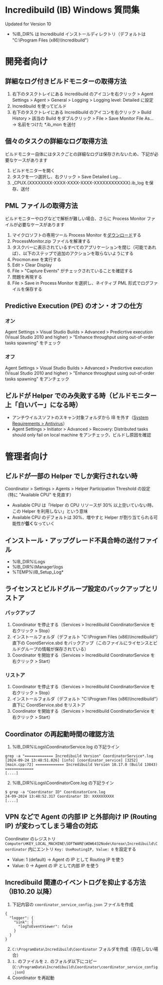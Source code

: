 # Incredibuild (IB) Windows 質問集
Updated for Version 10
- %IB_DIR% は Incredibuild インストールディレクトリ（デフォルトは "C:\Program Files (x86)\Incredibuild"）

# 開発者向け
## 詳細なログ付きビルドモニターの取得方法

1. 右下のタスクトレイにある Incredibuild のアイコンを右クリック > Agent Settings > Agent > General > Logging > Logging level: Detailed に設定
2. Incredibuild を使ってビルド
3. 右下のタスクトレイにある Incredibuild のアイコンを右クリック > Build History > 該当の Build をダブルクリック > File > Save Monitor File As... → 名前をつけた *.ib_mon を送付

## 個々のタスクの詳細なログ取得方法
ビルドモニター自体にはタスクごとの詳細なログは保存されないため、下記が必要なケースがあります

1. ビルドモニターを開く
2. タスクを一つ選択し、右クリック > Save Detailed Log...
3. _CPUX.{XXXXXXXX-XXXX-XXXX-XXXX-XXXXXXXXXXXX}.ib_log を保存、送付

## PML ファイルの取得方法
ビルドモニターやログなどで解析が難しい場合、さらに Process Monitor ファイルが必要なケースがあります

1. マイクロソフトの専用ツール Process Monitor を[ダウンロード](https://download.sysinternals.com/files/ProcessMonitor.zip)する
2. ProcessMonitor.zip ファイルを解凍する
3. タスクバーに表示されているすべてのアプリケーションを閉じ（可能であれば）、以下のステップで追加のアクションを取らないようにする
4. Procmon.exe を実行する
5. Edit > Clear Display
6. File > "Capture Events" がチェックされていることを確認する
7. 問題を再現する
8. File > Save in Process Monitor を選択し、ネイティブ PML 形式でログファイルを保存する

## Predictive Execution (PE) のオン・オフの仕方
### オン
Agent Settings > Visual Studio Builds > Advanced > Predicrtive execution (Visual Studio 2010 and higher) > "Enhance throughput using out-of-order tasks spawning" をチェック

### オフ
Agent Settings > Visual Studio Builds > Advanced > Predicrtive execution (Visual Studio 2010 and higher) > "Enhance throughput using out-of-order tasks spawning" をアンチェック

## ビルドが Helper でのみ失敗する時（ビルドモニター上「白いバー」になる時）
- アンチウイルスソフトのスキャン対象フォルダから IB を外す（[System Requirements > Antivirus](https://docs.incredibuild.com/win/latest/windows/system_requirements.html)）
- Agent Settings > Initiator > Advanced > Recovery: Distributed tasks should only fail on local machine をアンチェック、ビルドし原因を確認

# 管理者向け
## ビルドが一部の Helper でしか実行されない時
Coordinator > Settings > Agents > Helper Participation Threshold の設定（特に "Available CPU" を見直す）
- Available CPU は「Helper の CPU リソースが 30% 以上空いていない時、この Helper を利用しない」という意味
- Available CPU のデフォルトは 30%、増やすと Helper が割り当てられる可能性が**低く**なっていく

## インストール・アップグレード不具合時の送付ファイル
- %IB_DIR%\Logs
- %IB_DIR%\Manager\logs
- %TEMP%\IB_Setup_Log*

## ライセンスとビルドグループ設定のバックアップとリストア
### バックアップ
1. Coordinator を停止する（Services > Incredibuild CoordinatorService を右クリック > Stop）
2. インストールフォルダ（デフォルト "C:\Program Files (x86)\Incredibuild"）直下の CoordService.sbd をバックアップ（このファイルにライセンスとビルドグループの情報が保存されている）
3. Coordinator を開始する（Services > Incredibuild CoordinatorService を右クリック > Start）

### リストア
1. Coordinator を停止する（Services > Incredibuild CoordinatorService を右クリック > Stop）
2. インストールフォルダ（デフォルト "C:\Program Files (x86)\Incredibuild"）直下に CoordService.sbd をリストア
3. Coordinator を開始する（Services > Incredibuild CoordinatorService を右クリック > Start）

## Coordinator の再起動時間の確認方法
1. %IB_DIR%\Logs\CoordinatorService.log の下記ライン
```
grep -a "============= Incredibuild Version" CoordinatorService*.log
[2024-09-24 13:48:51.026] [info] [coordinator_service] [3252] [main.cpp:72] ============= Incredibuild Version 10.17.0 (Build 13843) =============
[....]
```
2. %IB_DIR%\Logs\CoordinatorCore.log の下記ライン
```
$ grep -a "Coordinator ID" CoordinatorCore.log
24-09-2024 13:48:52.317 Coordinator ID: XXXXXXXXXX
[....]
```

## VPN などで Agent の内部 IP と外部向け IP (Routing IP) が変わってしまう場合の対応
Coordinator のレジストリ `Computer\HKEY_LOCAL_MACHINE\SOFTWARE\WOW6432Node\Xoreax\Incredibuild\Coordinator` 内にエントリ `Key: UseRoutingIP, Value: 0` を設定する
- Value: 1 (default) → Agent の IP として Routing IP を使う
- Value: 0 → Agent の IP として内部 IP を使う

## Incredibuild 関連のイベントログを抑止する方法（IB10.20 以降）
1. 下記内容の `coordinator_service_config.json` ファイルを作成
```
{
  "logger": {
    "sink": {
      "logToEventViewer": false
    }
  }
}
```
2. `C:\ProgramData\Incredibuild\Coordinator` フォルダを作成（存在しない場合）
3. `1.` のファイルを `2.` のフォルダ以下にコピー (`C:\ProgramData\Incredibuild\Coordinator\coordinator_service_config.json`)
4. Coordinator を再起動
